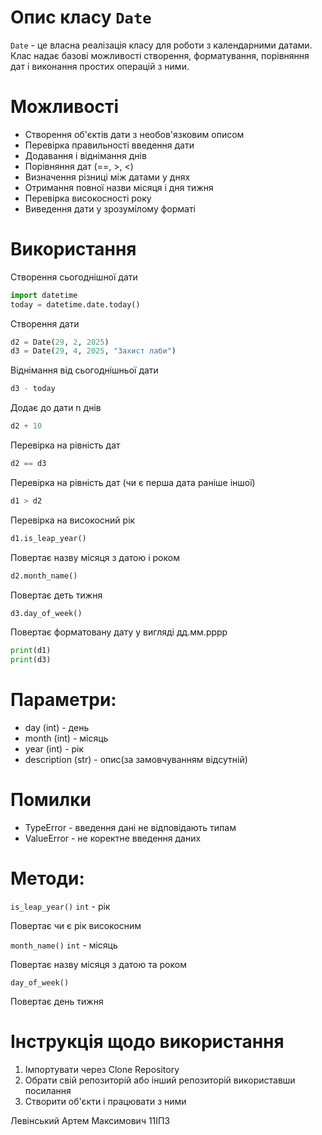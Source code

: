 # Опис класу  `Date`
`Date` - це власна реалізація класу для роботи з календарними датами. Клас надає базові можливості створення, форматування, порівняння дат і виконання простих операцій з ними.
# Можливості
- Створення об'єктів дати з необов'язковим описом
- Перевірка правильності введення дати
- Додавання і віднімання днів
- Порівняння дат (==, >, <)
- Визначення різниці між датами у днях
- Отримання повної назви місяця і дня тижня
- Перевірка високосності року
- Виведення дати у зрозумілому форматі
# Використання
Створення сьогоднішної дати
```python
import datetime
today = datetime.date.today()
```
Створення дати
```python
d2 = Date(29, 2, 2025)
d3 = Date(29, 4, 2025, "Захист лаби")
```
Віднімання від сьогоднішньої дати
```python
d3 - today
```
Додає до дати n днів
```python
d2 + 10
```
Перевірка на рівність дат 
```python
d2 == d3
```
Перевірка на рівність дат (чи є перша дата раніше іншої)
```python
d1 > d2
```
Перевірка на високосний рік
```python
d1.is_leap_year()
```
Повертає назву місяця з датою і роком
```python
d2.month_name()
```
Повертає деть тижня
```python
d3.day_of_week()
```
Повертає форматовану дату у вигляді дд.мм.рррр
```python
print(d1)
print(d3)
```
# Параметри:
- day (int) - день
- month (int) - місяць
- year (int) - рік
- description (str) - опис(за замовчуванням відсутній)
# Помилки
- TypeError - введення дані не відповідають типам
- ValueError - не коректне введення даних
# Методи:
`is_leap_year()`
`int` - рік

Повертає чи є рік високосним

`month_name()`
`int` - місяць

Повертає назву місяця з датою та роком

`day_of_week()`

Повертає день тижня
# Інструкція щодо використання
1. Імпортувати через Clone Repository
2. Обрати свій репозиторій або інший репозиторій використавши посилання
3. Створити об'єкти і працювати з ними

Левінський Артем Максимович
11ІПЗ
